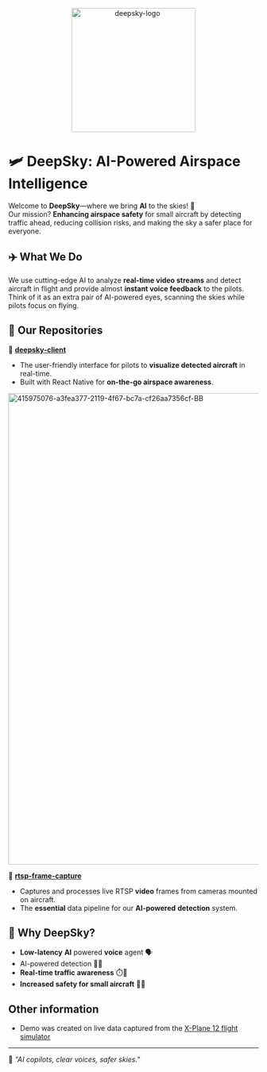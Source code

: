 <p align="center">
  <img width="250" alt="deepsky-logo" src="https://github.com/user-attachments/assets/de36caa2-83a9-4c87-8393-b525fb9b34e2" />
</p>

# 🛩️ DeepSky: AI-Powered Airspace Intelligence

Welcome to **DeepSky**—where we bring **AI** to the skies! 🚀  
Our mission? **Enhancing airspace safety** for small aircraft by detecting traffic ahead, reducing collision risks, and making the sky a safer place for everyone.  

## ✈️ What We Do  
We use cutting-edge AI to analyze **real-time video streams** and detect aircraft in flight and provide almost **instant voice feedback** to the pilots.
Think of it as an extra pair of AI-powered eyes, scanning the skies while pilots focus on flying.  

## 📂 Our Repositories  

🔹 **[deepsky-client](https://github.com/11L-DeepSky/deepsky-client)**  
  - The user-friendly interface for pilots to **visualize detected aircraft** in real-time.  
  - Built with React Native for **on-the-go airspace awareness**.  
<img width="950" alt="415975076-a3fea377-2119-4f67-bc7a-cf26aa7356cf-BB" src="https://github.com/user-attachments/assets/738e2458-e178-4bc3-bd12-021e8acf2220" />


🔹 **[rtsp-frame-capture](https://github.com/11L-DeepSky/rtsp-frame-capture)**  
  - Captures and processes live RTSP **video** frames from cameras mounted on aircraft.
  - The **essential** data pipeline for our **AI-powered** **detection** system.  

## 🌟 Why DeepSky?  
- **Low-latency** **AI** powered **voice** agent 🗣️
- AI-powered detection 🧠🚀  
- **Real-time traffic awareness** ⏱️🔎  
- **Increased safety for small aircraft** 🛫✅  

## Other information
- Demo was created on live data captured from the [X-Plane 12 flight simulator](https://www.x-plane.com/)

---
🤖 _"AI copilots, clear voices, safer skies."_ 
